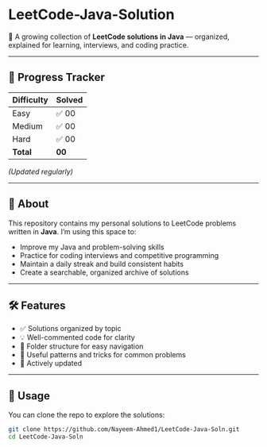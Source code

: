 # LeetCode-Java-Solution

📘 A growing collection of **LeetCode solutions in Java** — organized, explained for learning, interviews, and coding practice.

---

## 📌 Progress Tracker

| Difficulty | Solved |
|------------|--------|
| Easy       | ✅ 00   |
| Medium     | ✅ 00   |
| Hard       | ✅ 00   |
| **Total**  | **00** |

_(Updated regularly)_

---

## 🚀 About

This repository contains my personal solutions to LeetCode problems written in **Java**. I’m using this space to:

- Improve my Java and problem-solving skills
- Practice for coding interviews and competitive programming
- Maintain a daily streak and build consistent habits
- Create a searchable, organized archive of solutions

---

## 🛠️ Features

- ✅ Solutions organized by topic
- 💡 Well-commented code for clarity
- 📂 Folder structure for easy navigation
- 🧠 Useful patterns and tricks for common problems
- 🔄 Actively updated

---

## 💼 Usage

You can clone the repo to explore the solutions:

```bash
git clone https://github.com/Nayeem-Ahmed1/LeetCode-Java-Soln.git
cd LeetCode-Java-Soln



